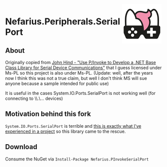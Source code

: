 <img src="assets/NSS-128x128.png" align="right" />

# Nefarius.Peripherals.SerialPort

## About

Originally copied from [John Hind - "Use P/Invoke to Develop a .NET Base Class Library for Serial Device Communications"](http://msdn.microsoft.com/en-us/magazine/cc301786.aspx) that I guess licensed under Ms-PL so this project is also under Ms-PL. (Update: well, after the years now I think this was not a true claim, but well I don't think MS will sue anyone because a sample intended for public use)

It is useful in the cases System.IO.Ports.SerialPort is not working well (for connecting to \\\\.\\... devices)

## Motivation behind this fork

`System.IO.Ports.SerialPort` is terrible and [this is exactly what I've experienced in a project](https://www.sparxeng.com/blog/software/must-use-net-system-io-ports-serialport) so this library came to the rescue.

## Download

Consume the NuGet via `Install-Package Nefarius.PInvokeSerialPort`
